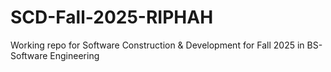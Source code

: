 # SCD-Fall-2025-RIPHAH
Working repo for Software Construction &amp; Development for Fall 2025 in BS-Software Engineering 
